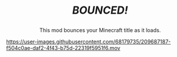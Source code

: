 # <p align=center>*BOUNCED!*</p>

<p align=center>
    This mod bounces your Minecraft title as it loads.
</p>

https://user-images.githubusercontent.com/68179735/209687187-f504c0ae-daf2-4f43-b75d-22319f5951f6.mov
